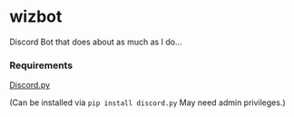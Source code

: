 # wizbot
Discord Bot that does about as much as I do...

### Requirements

[Discord.py](https://github.com/Rapptz/discord.py "Discord.py -- GitHub")

(Can be installed via `pip install discord.py` May need admin privileges.)
